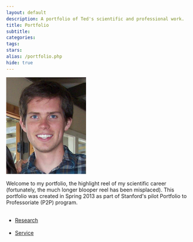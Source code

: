 ```yaml
---
layout: default
description: A portfolio of Ted's scientific and professional work.
title: Portfolio
subtitle:
categories:
tags:
stars:
alias: /portfolio.php
hide: true
---
```

<img id="tedshot" src="/img/tedshot.jpg" height="260" width="215" alt="tedshot" />

<p>Welcome to my portfolio, the highlight reel of my scientific career (fortunately, the much longer blooper reel has been misplaced). This portfolio was created in Spring 2013 as part of Stanford's pilot Portfolio to Professoriate (P2P) program.</p>


<ul>
<br />
<li><a href="{{ site.url }}/research">Research</a></li>
<br />
<li><a href="{{ site.url }}/service">Service</a></li>
<br />
</ul>